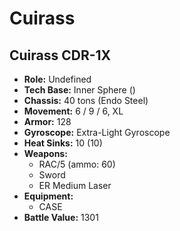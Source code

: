 # Cuirass
## Cuirass CDR-1X
- **Role:** Undefined
- **Tech Base:** Inner Sphere ()
- **Chassis:** 40 tons (Endo Steel)
- **Movement:** 6 / 9 / 6, XL
- **Armor:** 128
- **Gyroscope:** Extra-Light Gyroscope
- **Heat Sinks:** 10 (10)
- **Weapons:**
  - RAC/5 (ammo: 60)
  - Sword
  - ER Medium Laser
- **Equipment:**
  - CASE
- **Battle Value:** 1301

